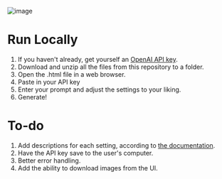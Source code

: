 ![image](https://github.com/EnemyCube/dalle3-openai-api-image-generator/assets/46894291/488768fb-ed72-4ae8-815e-49d46498edab)

# Run Locally
1. If you haven't already, get yourself an [OpenAI API key](https://www.howtogeek.com/885918/how-to-get-an-openai-api-key/).
2. Download and unzip all the files from this repository to a folder.
3. Open the .html file in a web browser.
4. Paste in your API key
5. Enter your prompt and adjust the settings to your liking.
6. Generate!

# To-do
1. Add descriptions for each setting, according to [the documentation](https://cookbook.openai.com/articles/what_is_new_with_dalle_3).
2. Have the API key save to the user's computer.
3. Better error handling.
4. Add the ability to download images from the UI.
